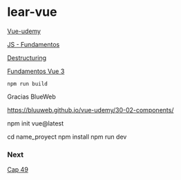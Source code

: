 # lear-vue

[Vue-udemy](https://bluuweb.github.io/vue-udemy/)

[JS - Fundamentos](https://bluuweb.github.io/javascript/fundamentos/)

[Destructuring](https://wesbos.com/destructuring-objects)

[Fundamentos Vue 3](https://bluuweb.github.io/vue-udemy/30-01-fundamentos/)

```
npm run build
```

Gracias BlueWeb

https://bluuweb.github.io/vue-udemy/30-02-components/

npm init vue@latest

cd name_proyect
npm install
npm run dev

### Next 

[Cap 49](https://www.udemy.com/course/curso-vue/learn/lecture/33481312#overview)
